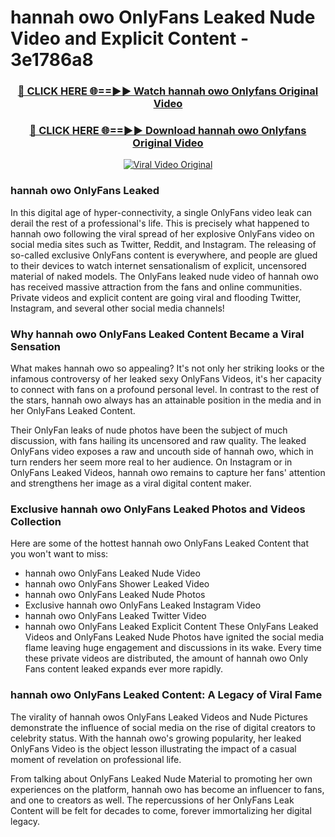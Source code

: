 # hannah owo OnlyFans Leaked Nude Video and Explicit Content - 3e1786a8

<div align="center">

### [🔴 CLICK HERE 🌐==►► Watch hannah owo Onlyfans Original Video](https://aff.leakpic.com/?utm_medium=9dac6e3e92780789e695eb65dc45befdb20081c8&utm_campaign=Link_for_leakpic_com)

### [🔴 CLICK HERE 🌐==►► Download hannah owo Onlyfans Original Video](https://aff.leakpic.com/?utm_medium=9dac6e3e92780789e695eb65dc45befdb20081c8&utm_campaign=Link_for_leakpic_com)

[![Viral Video Original](https://i.ibb.co.com/xMMVF88/686577567.gif)](https://aff.leakpic.com/?utm_medium=9dac6e3e92780789e695eb65dc45befdb20081c8&utm_campaign=Link_for_leakpic_com)

</div>

### hannah owo OnlyFans Leaked
In this digital age of hyper-connectivity, a single OnlyFans video leak can derail the rest of a professional's life. This is precisely what happened to hannah owo following the viral spread of her explosive OnlyFans video on social media sites such as Twitter, Reddit, and Instagram. The releasing of so-called exclusive OnlyFans content is everywhere, and people are glued to their devices to watch internet sensationalism of explicit, uncensored material of naked models. 
The OnlyFans leaked nude video of hannah owo has received massive attraction from the fans and online communities. Private videos and explicit content are going viral and flooding Twitter, Instagram, and several other social media channels!

### Why hannah owo OnlyFans Leaked Content Became a Viral Sensation
What makes hannah owo so appealing? It's not only her striking looks or the infamous controversy of her leaked sexy OnlyFans Videos, it's her capacity to connect with fans on a profound personal level. In contrast to the rest of the stars, hannah owo always has an attainable position in the media and in her OnlyFans Leaked Content.

Their OnlyFan leaks of nude photos have been the subject of much discussion, with fans hailing its uncensored and raw quality. The leaked OnlyFans video exposes a raw and uncouth side of hannah owo, which in turn renders her seem more real to her audience. On Instagram or in OnlyFans Leaked Videos, hannah owo remains to capture her fans' attention and strengthens her image as a viral digital content maker.

### Exclusive hannah owo OnlyFans Leaked Photos and Videos Collection
Here are some of the hottest hannah owo OnlyFans Leaked Content that you won't want to miss:
- hannah owo OnlyFans Leaked Nude Video
- hannah owo OnlyFans Shower Leaked Video
- hannah owo OnlyFans Leaked Nude Photos
- Exclusive hannah owo OnlyFans Leaked Instagram Video
- hannah owo OnlyFans Leaked Twitter Video
- hannah owo OnlyFans Leaked Explicit Content
These OnlyFans Leaked Videos and OnlyFans Leaked Nude Photos have ignited the social media flame leaving huge engagement and discussions in its wake. Every time these private videos are distributed, the amount of hannah owo Only Fans content leaked expands ever more rapidly.

### hannah owo OnlyFans Leaked Content: A Legacy of Viral Fame
The virality of hannah owos OnlyFans Leaked Videos and Nude Pictures demonstrate the influence of social media on the rise of digital creators to celebrity status. With the hannah owo's growing popularity, her leaked OnlyFans Video is the object lesson illustrating the impact of a casual moment of revelation on professional life.

From talking about OnlyFans Leaked Nude Material to promoting her own experiences on the platform, hannah owo has become an influencer to fans, and one to creators as well. The repercussions of her OnlyFans Leak Content will be felt for decades to come, forever immortalizing her digital legacy.
